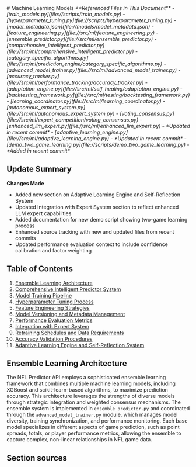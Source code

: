 <docs>
# Machine Learning Models

<cite>
**Referenced Files in This Document**   
- [train_models.py](file://scripts/train_models.py)
- [hyperparameter_tuning.py](file://scripts/hyperparameter_tuning.py)
- [model_metadata.json](file://models/model_metadata.json)
- [feature_engineering.py](file://src/ml/feature_engineering.py)
- [ensemble_predictor.py](file://src/ml/ensemble_predictor.py)
- [comprehensive_intelligent_predictor.py](file://src/ml/comprehensive_intelligent_predictor.py)
- [category_specific_algorithms.py](file://src/ml/prediction_engine/category_specific_algorithms.py)
- [advanced_model_trainer.py](file://src/ml/advanced_model_trainer.py)
- [accuracy_tracker.py](file://src/ml/performance_tracking/accuracy_tracker.py)
- [adaptation_engine.py](file://src/ml/self_healing/adaptation_engine.py)
- [backtesting_framework.py](file://src/ml/testing/backtesting_framework.py)
- [learning_coordinator.py](file://src/ml/learning_coordinator.py)
- [autonomous_expert_system.py](file://src/ml/autonomous_expert_system.py)
- [voting_consensus.py](file://src/ml/expert_competition/voting_consensus.py)
- [enhanced_llm_expert.py](file://src/ml/enhanced_llm_expert.py) - *Updated in recent commit*
- [adaptive_learning_engine.py](file://src/ml/adaptive_learning_engine.py) - *Updated in recent commit*
- [demo_two_game_learning.py](file://scripts/demo_two_game_learning.py) - *Added in recent commit*
</cite>

## Update Summary
**Changes Made**   
- Added new section on Adaptive Learning Engine and Self-Reflection System
- Updated Integration with Expert System section to reflect enhanced LLM expert capabilities
- Added documentation for new demo script showing two-game learning process
- Enhanced source tracking with new and updated files from recent commits
- Updated performance evaluation context to include confidence calibration and factor weighting

## Table of Contents
1. [Ensemble Learning Architecture](#ensemble-learning-architecture)
2. [Comprehensive Intelligent Predictor System](#comprehensive-intelligent-predictor-system)
3. [Model Training Pipeline](#model-training-pipeline)
4. [Hyperparameter Tuning Process](#hyperparameter-tuning-process)
5. [Feature Engineering Strategies](#feature-engineering-strategies)
6. [Model Versioning and Metadata Management](#model-versioning-and-metadata-management)
7. [Performance Evaluation Metrics](#performance-evaluation-metrics)
8. [Integration with Expert System](#integration-with-expert-system)
9. [Retraining Schedules and Data Requirements](#retraining-schedules-and-data-requirements)
10. [Accuracy Validation Procedures](#accuracy-validation-procedures)
11. [Adaptive Learning Engine and Self-Reflection System](#adaptive-learning-engine-and-self-reflection-system)

## Ensemble Learning Architecture

The NFL Predictor API employs a sophisticated ensemble learning framework that combines multiple machine learning models, including XGBoost and scikit-learn-based algorithms, to maximize prediction accuracy. This architecture leverages the strengths of diverse models through strategic integration and weighted consensus mechanisms. The ensemble system is implemented in `ensemble_predictor.py` and coordinated through the `advanced_model_trainer.py` module, which manages model diversity, training synchronization, and performance monitoring. Each base model specializes in different aspects of game prediction, such as point spreads, totals, or player performance metrics, allowing the ensemble to capture complex, non-linear relationships in NFL game data.

**Section sources**
-